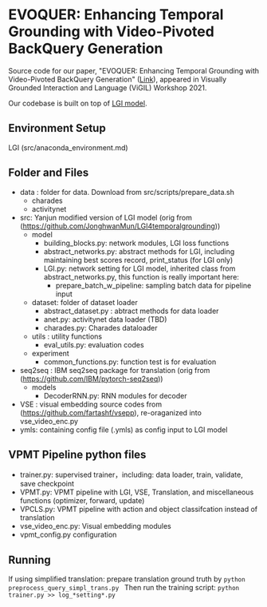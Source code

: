 # EVOQUER: Enhancing Temporal Grounding with Video-Pivoted BackQuery Generation
Source code for our paper, "EVOQUER: Enhancing Temporal Grounding with Video-Pivoted BackQuery Generation" ([Link](https://arxiv.org/abs/2109.04600)), appeared in Visually Grounded Interaction and Language (ViGIL) Workshop 2021. 

Our codebase is built on top of [LGI model](https://github.com/JonghwanMun/LGI4temporalgrounding).  


## Environment Setup 
LGI (src/anaconda_environment.md)

## Folder and Files 
- data : 
	folder for data. Download from src/scripts/prepare_data.sh 
	- charades 
	- activitynet 
- src: 
	Yanjun modified version of LGI model (orig from (https://github.com/JonghwanMun/LGI4temporalgrounding))
	- model 
		- building_blocks.py: network modules, LGI loss functions  
		- abstract_networks.py: abstract methods for LGI, including maintaining best scores record, print_status (for LGI only) 
		- LGI.py: network setting for LGI model, inherited class from abstract_networks.py, this function is really important here: 
			- prepare_batch_w_pipeline: sampling batch data for pipeline input 
	- dataset: folder of dataset loader 
		- abstract_dataset.py : abtract methods for data loader 
		- anet.py: activitynet data loader (TBD) 
		- charades.py: Charades dataloader 
	- utils : utility functions 
		- eval_utils.py: evaluation codes
	- experiment
		- common_functions.py: function test is for evaluation 
- seq2seq : 
	IBM seq2seq package for translation (orig from (https://github.com/IBM/pytorch-seq2seq)) 
	- models
	 	- DecoderRNN.py: RNN modules for decoder 
- VSE : 
	visual embedding source codes from (https://github.com/fartashf/vsepp), re-oraganized into vse_video_enc.py  
- ymls:
	containing config file (.ymls) as config input to LGI model 


## VPMT Pipeline python files 
- trainer.py:
	supervised trainer，including: data loader, train, validate, save checkpoint  
- VPMT.py:
	VPMT pipeline with LGI, VSE, Translation, and miscellaneous functions (optimizer, forward, update)
- VPCLS.py: 
	VPMT pipeline with action and object classifcation instead of translation 
- vse_video_enc.py: 
	Visual embedding modules 
- vpmt_config.py 
	configuration 

## Running  
If using simplified translation: prepare translation ground truth by 
``
python preprocess_query_simpl_trans.py 
``
Then run the training script: 
``python trainer.py >> log_*setting*.py
``


